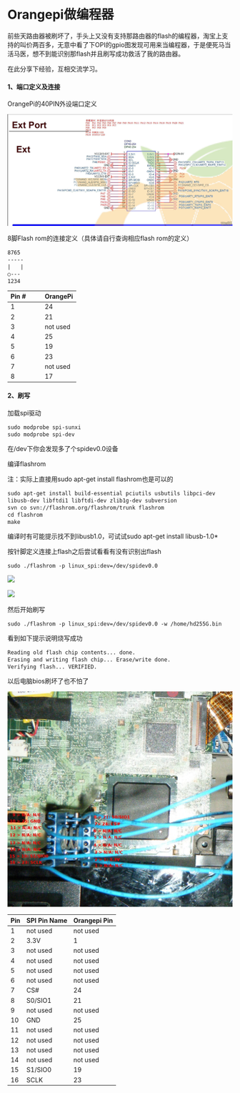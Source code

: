 # Orangepi做编程器

前些天路由器被刷坏了，手头上又没有支持那路由器的flash的编程器，淘宝上支持的叫价两百多，无意中看了下OPI的gpio图发现可用来当编程器，于是便死马当活马医，想不到能识别那flash并且刷写成功救活了我的路由器。

在此分享下经验，互相交流学习。

#### 1、端口定义及连接

OrangePi的40PIN外设端口定义

![](/assets/20151019002607_51900.jpg)

8脚Flash rom的连接定义（具体请自行查询相应flash rom的定义）

```
8765
-----
|   |
○---
1234
```

| Pin \# |  |  | OrangePi |
| :--- | :--- | :--- | :--- |
| 1 |  |  | 24 |
| 2 |  |  | 21 |
| 3 |  |  | not used |
| 4 |  |  | 25 |
| 5 |  |  | 19 |
| 6 |  |  | 23 |
| 7 |  |  | not used |
| 8 |  |  | 17 |

#### 

#### 2、刷写

加载spi驱动

```
sudo modprobe spi-sunxi
sudo modprobe spi-dev
```

在/dev下你会发现多了个spidev0.0设备

编译flashrom

注：实际上直接用sudo apt-get install flashrom也是可以的

```
sudo apt-get install build-essential pciutils usbutils libpci-dev libusb-dev libftdi1 libftdi-dev zlib1g-dev subversion
svn co svn://flashrom.org/flashrom/trunk flashrom
cd flashrom
make
```

编译时有可能提示找不到libusb1.0，可试试sudo apt-get install libusb-1.0\*

按针脚定义连接上flash之后尝试看看有没有识别出flash

```
sudo ./flashrom -p linux_spi:dev=/dev/spidev0.0
```

![](http://www.orangepi.cn/orangepibbscn/data/attachment/forum/201607/22/125144jjz468n6stz6sgjm.jpg)

  


![](http://www.orangepi.cn/orangepibbscn/data/attachment/forum/201607/22/125324uprprh77mmrpdpmp.jpg)

然后开始刷写

```
sudo ./flashrom -p linux_spi:dev=/dev/spidev0.0 -w /home/hd255G.bin
```

看到如下提示说明烧写成功

```
Reading old flash chip contents... done.
Erasing and writing flash chip... Erase/write done.
Verifying flash... VERIFIED.
```

以后电脑bios刷坏了也不怕了

![](/assets/125359d8bk9y6x48qvog8z.jpg)  


| Pin | SPI Pin Name | Orangepi Pin |
| :--- | :--- | :--- |
| 1 | not used | not used |
| 2 | 3.3V | 1 |
| 3 | not used | not used |
| 4 | not used | not used |
| 5 | not used | not used |
| 6 | not used | not used |
| 7 | CS\# | 24 |
| 8 | S0/SIO1 | 21 |
| 9 | not used | not used |
| 10 | GND | 25 |
| 11 | not used | not used |
| 12 | not used | not used |
| 13 | not used | not used |
| 14 | not used | not used |
| 15 | S1/SIO0 | 19 |
| 16 | SCLK | 23 |



